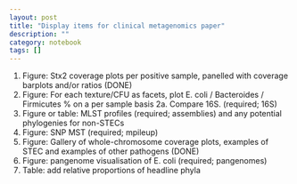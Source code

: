 ```yaml
---
layout: post
title: "Display items for clinical metagenomics paper"
description: ""
category: notebook 
tags: []
---
```



1.	Figure: Stx2 coverage plots per positive sample, panelled with coverage barplots and/or ratios (DONE)
2.	Figure: For each texture/CFU as facets, plot E. coli / Bacteroides / Firmicutes % on a per sample basis
2a.	Compare 16S. (required; 16S)
3.	Figure or table: MLST profiles (required; assemblies) and any potential phylogenies for non-STECs
4.	Figure: SNP MST (required; mpileup)
5.	Figure: Gallery of whole-chromosome coverage plots, examples of STEC and examples of other pathogens (DONE)
6.	Figure: pangenome visualisation of E. coli (required; pangenomes)
7.	Table: add relative proportions of headline phyla
